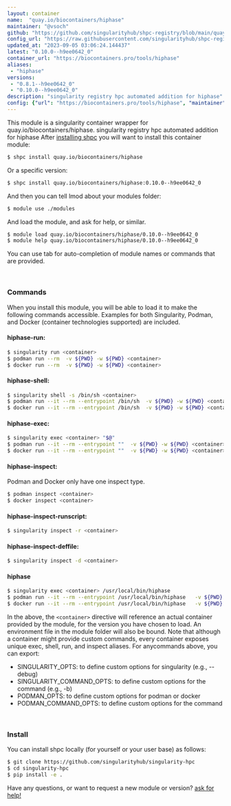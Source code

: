 ```yaml
---
layout: container
name:  "quay.io/biocontainers/hiphase"
maintainer: "@vsoch"
github: "https://github.com/singularityhub/shpc-registry/blob/main/quay.io/biocontainers/hiphase/container.yaml"
config_url: "https://raw.githubusercontent.com/singularityhub/shpc-registry/main/quay.io/biocontainers/hiphase/container.yaml"
updated_at: "2023-09-05 03:06:24.144437"
latest: "0.10.0--h9ee0642_0"
container_url: "https://biocontainers.pro/tools/hiphase"
aliases:
 - "hiphase"
versions:
 - "0.8.1--h9ee0642_0"
 - "0.10.0--h9ee0642_0"
description: "singularity registry hpc automated addition for hiphase"
config: {"url": "https://biocontainers.pro/tools/hiphase", "maintainer": "@vsoch", "description": "singularity registry hpc automated addition for hiphase", "latest": {"0.10.0--h9ee0642_0": "sha256:8c8259a75e02882a590c687a33d6a405f84a679beea73b13779ec5f01db25bf1"}, "tags": {"0.8.1--h9ee0642_0": "sha256:d05bc9e2f41528acafb442044cf1d193cfd3cfb1fafbc6c5417b91f3b557b36b", "0.10.0--h9ee0642_0": "sha256:8c8259a75e02882a590c687a33d6a405f84a679beea73b13779ec5f01db25bf1"}, "docker": "quay.io/biocontainers/hiphase", "aliases": {"hiphase": "/usr/local/bin/hiphase"}}
---
```


This module is a singularity container wrapper for quay.io/biocontainers/hiphase.
singularity registry hpc automated addition for hiphase
After [installing shpc](#install) you will want to install this container module:


```bash
$ shpc install quay.io/biocontainers/hiphase
```

Or a specific version:

```bash
$ shpc install quay.io/biocontainers/hiphase:0.10.0--h9ee0642_0
```

And then you can tell lmod about your modules folder:

```bash
$ module use ./modules
```

And load the module, and ask for help, or similar.

```bash
$ module load quay.io/biocontainers/hiphase/0.10.0--h9ee0642_0
$ module help quay.io/biocontainers/hiphase/0.10.0--h9ee0642_0
```

You can use tab for auto-completion of module names or commands that are provided.

<br>

### Commands

When you install this module, you will be able to load it to make the following commands accessible.
Examples for both Singularity, Podman, and Docker (container technologies supported) are included.

#### hiphase-run:

```bash
$ singularity run <container>
$ podman run --rm  -v ${PWD} -w ${PWD} <container>
$ docker run --rm  -v ${PWD} -w ${PWD} <container>
```

#### hiphase-shell:

```bash
$ singularity shell -s /bin/sh <container>
$ podman run --it --rm --entrypoint /bin/sh  -v ${PWD} -w ${PWD} <container>
$ docker run --it --rm --entrypoint /bin/sh  -v ${PWD} -w ${PWD} <container>
```

#### hiphase-exec:

```bash
$ singularity exec <container> "$@"
$ podman run --it --rm --entrypoint ""  -v ${PWD} -w ${PWD} <container> "$@"
$ docker run --it --rm --entrypoint ""  -v ${PWD} -w ${PWD} <container> "$@"
```

#### hiphase-inspect:

Podman and Docker only have one inspect type.

```bash
$ podman inspect <container>
$ docker inspect <container>
```

#### hiphase-inspect-runscript:

```bash
$ singularity inspect -r <container>
```

#### hiphase-inspect-deffile:

```bash
$ singularity inspect -d <container>
```


#### hiphase

```bash
$ singularity exec <container> /usr/local/bin/hiphase
$ podman run --it --rm --entrypoint /usr/local/bin/hiphase   -v ${PWD} -w ${PWD} <container> -c " $@"
$ docker run --it --rm --entrypoint /usr/local/bin/hiphase   -v ${PWD} -w ${PWD} <container> -c " $@"
```



In the above, the `<container>` directive will reference an actual container provided
by the module, for the version you have chosen to load. An environment file in the
module folder will also be bound. Note that although a container
might provide custom commands, every container exposes unique exec, shell, run, and
inspect aliases. For anycommands above, you can export:

 - SINGULARITY_OPTS: to define custom options for singularity (e.g., --debug)
 - SINGULARITY_COMMAND_OPTS: to define custom options for the command (e.g., -b)
 - PODMAN_OPTS: to define custom options for podman or docker
 - PODMAN_COMMAND_OPTS: to define custom options for the command

<br>

### Install

You can install shpc locally (for yourself or your user base) as follows:

```bash
$ git clone https://github.com/singularityhub/singularity-hpc
$ cd singularity-hpc
$ pip install -e .
```

Have any questions, or want to request a new module or version? [ask for help!](https://github.com/singularityhub/singularity-hpc/issues)